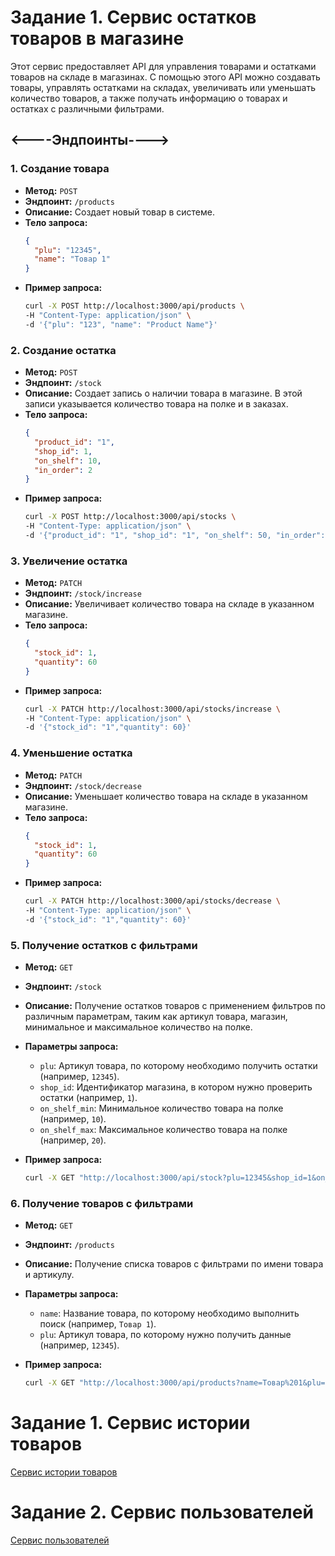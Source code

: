 # Задание 1. Сервис остатков товаров в магазине

Этот сервис предоставляет API для управления товарами и остатками товаров на складе в магазинах. С помощью этого API можно создавать товары, управлять остатками на складах, увеличивать или уменьшать количество товаров, а также получать информацию о товарах и остатках с различными фильтрами.

## <----Эндпоинты---->

### 1. **Создание товара**
- **Метод:** `POST`
- **Эндпоинт:** `/products`
- **Описание:** Создает новый товар в системе.
- **Тело запроса:**
  ```json
  {
    "plu": "12345",
    "name": "Товар 1"
  }

- **Пример запроса:**
  ```bash
  curl -X POST http://localhost:3000/api/products \
  -H "Content-Type: application/json" \
  -d '{"plu": "123", "name": "Product Name"}'

### 2. **Создание остатка**
- **Метод:** `POST`
- **Эндпоинт:** `/stock`
- **Описание:** Создает запись о наличии товара в магазине. В этой записи указывается количество товара на полке и в заказах.
- **Тело запроса:**
  ```json
  {
    "product_id": "1",
    "shop_id": 1,
    "on_shelf": 10,
    "in_order": 2
  }

- **Пример запроса:**
  ```bash
  curl -X POST http://localhost:3000/api/stocks \
  -H "Content-Type: application/json" \
  -d '{"product_id": "1", "shop_id": "1", "on_shelf": 50, "in_order": 20}'

### 3. **Увеличение остатка**
- **Метод:** `PATCH`
- **Эндпоинт:** `/stock/increase`
- **Описание:** Увеличивает количество товара на складе в указанном магазине.
- **Тело запроса:**
  ```json
  {
    "stock_id": 1,
    "quantity": 60
  }
- **Пример запроса:**
  ```bash
  curl -X PATCH http://localhost:3000/api/stocks/increase \
  -H "Content-Type: application/json" \
  -d '{"stock_id": "1","quantity": 60}'


### 4. **Уменьшение остатка**
- **Метод:** `PATCH`
- **Эндпоинт:** `/stock/decrease`
- **Описание:** Уменьшает количество товара на складе в указанном магазине.
- **Тело запроса:**
  ```json
  {
    "stock_id": 1,
    "quantity": 60
  }

- **Пример запроса:**
  ```bash
  curl -X PATCH http://localhost:3000/api/stocks/decrease \
  -H "Content-Type: application/json" \
  -d '{"stock_id": "1","quantity": 60}'
  
### 5. **Получение остатков с фильтрами**
- **Метод:** `GET`
- **Эндпоинт:** `/stock`
- **Описание:** Получение остатков товаров с применением фильтров по различным параметрам, таким как артикул товара, магазин, минимальное и максимальное количество на полке.
- **Параметры запроса:**
  - `plu`: Артикул товара, по которому необходимо получить остатки (например, `12345`).
  - `shop_id`: Идентификатор магазина, в котором нужно проверить остатки (например, `1`).
  - `on_shelf_min`: Минимальное количество товара на полке (например, `10`).
  - `on_shelf_max`: Максимальное количество товара на полке (например, `20`).

- **Пример запроса:**
  ```bash
  curl -X GET "http://localhost:3000/api/stock?plu=12345&shop_id=1&on_shelf_min=10&on_shelf_max=20"


### 6. **Получение товаров с фильтрами**
- **Метод:** `GET`
- **Эндпоинт:** `/products`
- **Описание:** Получение списка товаров с фильтрами по имени товара и артикулу.
- **Параметры запроса:**
  - `name`: Название товара, по которому необходимо выполнить поиск (например, `Товар 1`).
  - `plu`: Артикул товара, по которому нужно получить данные (например, `12345`).

- **Пример запроса:**
  ```bash
  curl -X GET "http://localhost:3000/api/products?name=Товар%201&plu=12345"

# Задание 1. Сервис истории товаров
[Сервис истории товаров](https://github.com/moonssword/history_service)

# Задание 2. Сервис пользователей
[Сервис пользователей](https://github.com/moonssword/user-service)

